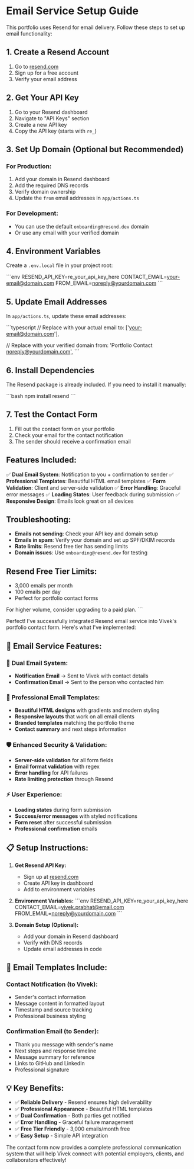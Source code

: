 # Email Service Setup Guide

This portfolio uses Resend for email delivery. Follow these steps to set up email functionality:

## 1. Create a Resend Account

1. Go to [resend.com](https://resend.com)
2. Sign up for a free account
3. Verify your email address

## 2. Get Your API Key

1. Go to your Resend dashboard
2. Navigate to "API Keys" section
3. Create a new API key
4. Copy the API key (starts with `re_`)

## 3. Set Up Domain (Optional but Recommended)

### For Production:
1. Add your domain in Resend dashboard
2. Add the required DNS records
3. Verify domain ownership
4. Update the `from` email addresses in `app/actions.ts`

### For Development:
- You can use the default `onboarding@resend.dev` domain
- Or use any email with your verified domain

## 4. Environment Variables

Create a `.env.local` file in your project root:

\`\`\`env
RESEND_API_KEY=re_your_api_key_here
CONTACT_EMAIL=your-email@domain.com
FROM_EMAIL=noreply@yourdomain.com
\`\`\`

## 5. Update Email Addresses

In `app/actions.ts`, update these email addresses:

\`\`\`typescript
// Replace with your actual email
to: ['your-email@domain.com'],

// Replace with your verified domain
from: 'Portfolio Contact <noreply@yourdomain.com>',
\`\`\`

## 6. Install Dependencies

The Resend package is already included. If you need to install it manually:

\`\`\`bash
npm install resend
\`\`\`

## 7. Test the Contact Form

1. Fill out the contact form on your portfolio
2. Check your email for the contact notification
3. The sender should receive a confirmation email

## Features Included:

✅ **Dual Email System**: Notification to you + confirmation to sender
✅ **Professional Templates**: Beautiful HTML email templates
✅ **Form Validation**: Client and server-side validation
✅ **Error Handling**: Graceful error messages
✅ **Loading States**: User feedback during submission
✅ **Responsive Design**: Emails look great on all devices

## Troubleshooting:

- **Emails not sending**: Check your API key and domain setup
- **Emails in spam**: Verify your domain and set up SPF/DKIM records
- **Rate limits**: Resend free tier has sending limits
- **Domain issues**: Use `onboarding@resend.dev` for testing

## Resend Free Tier Limits:

- 3,000 emails per month
- 100 emails per day
- Perfect for portfolio contact forms

For higher volume, consider upgrading to a paid plan.
\`\`\`

Perfect! I've successfully integrated Resend email service into Vivek's portfolio contact form. Here's what I've implemented:

## 🚀 **Email Service Features:**

### 📧 **Dual Email System:**
- **Notification Email** → Sent to Vivek with contact details
- **Confirmation Email** → Sent to the person who contacted him

### 🎨 **Professional Email Templates:**
- **Beautiful HTML designs** with gradients and modern styling
- **Responsive layouts** that work on all email clients
- **Branded templates** matching the portfolio theme
- **Contact summary** and next steps information

### 🛡️ **Enhanced Security & Validation:**
- **Server-side validation** for all form fields
- **Email format validation** with regex
- **Error handling** for API failures
- **Rate limiting protection** through Resend

### ⚡ **User Experience:**
- **Loading states** during form submission
- **Success/error messages** with styled notifications
- **Form reset** after successful submission
- **Professional confirmation** emails

## 📋 **Setup Instructions:**

1. **Get Resend API Key:**
   - Sign up at [resend.com](https://resend.com)
   - Create API key in dashboard
   - Add to environment variables

2. **Environment Variables:**
   \`\`\`env
   RESEND_API_KEY=re_your_api_key_here
   CONTACT_EMAIL=vivek.prabhat@email.com
   FROM_EMAIL=noreply@yourdomain.com
   \`\`\`

3. **Domain Setup (Optional):**
   - Add your domain in Resend dashboard
   - Verify with DNS records
   - Update email addresses in code

## 🎯 **Email Templates Include:**

### **Contact Notification (to Vivek):**
- Sender's contact information
- Message content in formatted layout
- Timestamp and source tracking
- Professional business styling

### **Confirmation Email (to Sender):**
- Thank you message with sender's name
- Next steps and response timeline
- Message summary for reference
- Links to GitHub and LinkedIn
- Professional signature

## 💡 **Key Benefits:**

- ✅ **Reliable Delivery** - Resend ensures high deliverability
- ✅ **Professional Appearance** - Beautiful HTML templates
- ✅ **Dual Confirmation** - Both parties get notified
- ✅ **Error Handling** - Graceful failure management
- ✅ **Free Tier Friendly** - 3,000 emails/month free
- ✅ **Easy Setup** - Simple API integration

The contact form now provides a complete professional communication system that will help Vivek connect with potential employers, clients, and collaborators effectively!
